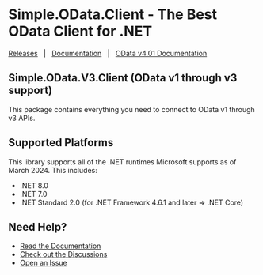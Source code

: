 # Simple.OData.Client - The Best OData Client for .NET
[Releases](https://github.com/simple-odata-client/Simple.OData.Client/releases)&nbsp;&nbsp;&nbsp;|&nbsp;&nbsp;&nbsp;[Documentation](https://github.com/simple-odata-client/Simple.OData.Client/wiki)&nbsp;&nbsp;&nbsp;|&nbsp;&nbsp;&nbsp;[OData v4.01 Documentation](https://www.odata.org/documentation/)

## Simple.OData.V3.Client (OData v1 through v3 support)

This package contains everything you need to connect to OData v1 through v3 APIs.

## Supported Platforms
This library supports all of the .NET runtimes Microsoft supports as of March 2024. This includes:
- .NET 8.0
- .NET 7.0
- .NET Standard 2.0 (for .NET Framework 4.6.1 and later => .NET Core)

## Need Help?
- [Read the Documentation](https://github.com/simple-odata-client/Simple.OData.Client/wiki)
- [Check out the Discussions](https://github.com/simple-odata-client/Simple.OData.Client/discussions)
- [Open an Issue](https://github.com/simple-odata-client/Simple.OData.Client/issues)